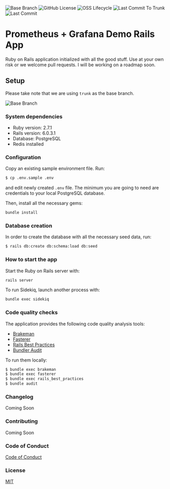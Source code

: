 ![Base Branch](https://img.shields.io/badge/base%20branch-trunk-important)
![GitHub License](https://img.shields.io/github/license/andrewmcodes/sheepdog)
![OSS Lifecycle](https://img.shields.io/osslifecycle/andrewmcodes/sheepdog)
![Last Commit To Trunk](https://img.shields.io/github/last-commit/andrewmcodes/sheepdog/trunk)
![Last Commit](https://img.shields.io/github/last-commit/andrewmcodes/sheepdog)

# Prometheus + Grafana Demo Rails App

Ruby on Rails application initialized with all the good stuff. Use at your own risk or we welcome pull requests. I will be working on a roadmap soon.

## Setup

Please take note that we are using `trunk` as the base branch.

![Base Branch](https://img.shields.io/badge/base%20branch-trunk-important)

### System dependencies

- Ruby version: 2.7.1
- Rails version: 6.0.3.1
- Database: PostgreSQL
- Redis installed

### Configuration

Copy an existing sample environment file. Run:
```bash
$ cp .env.sample .env
```

and edit newly created `.env` file. The minimum you are going to need are
credentials to your local PostgreSQL database.

Then, install all the necessary gems:
```bash
bundle install
```

### Database creation

In order to create the database with all the necessary seed data, run:
```bash
$ rails db:create db:schema:load db:seed
```

### How to start the app

Start the Ruby on Rails server with:
```bash
rails server
```
To run Sidekiq, launch another process with:
```bash
bundle exec sidekiq
```

### Code quality checks

The application provides the following code quality analysis tools:

- [Brakeman][brakeman]
- [Fasterer][fasterer]
- [Rails Best Practices][rails-best-practices]
- [Bundler Audit][bundler-audit]

To run them locally:

```bash
$ bundle exec brakeman
$ bundle exec fasterer
$ bundle exec rails_best_practices
$ bundle audit
```

[brakeman]: https://github.com/presidentbeef/brakeman
[fasterer]: https://github.com/DamirSvrtan/fasterer
[rails-best-practices]: https://github.com/flyerhzm/rails_best_practices
[bundler-audit]: https://github.com/rubysec/bundler-audit

### Changelog

Coming Soon
<!-- [View our Changelog][changelog] -->

### Contributing

Coming Soon
<!-- [Contributing Guide][contributing] -->

### Code of Conduct

[Code of Conduct][coc]

### License

[MIT][license]


[changelog]: /CHANGELOG.md
[coc]: /CODE_OF_CONDUCT.md
[contributing]: /CONTRIBUTING.md
[license]: /LICENSE
